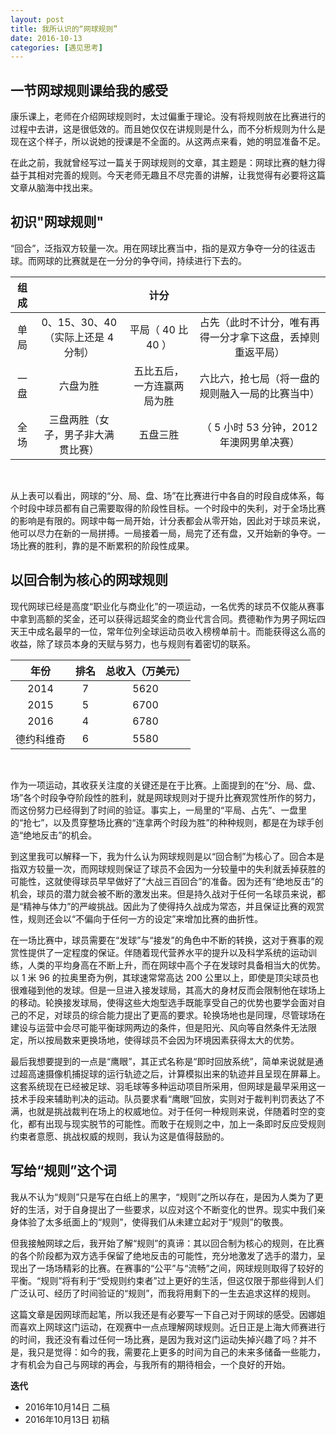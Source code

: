 ```yaml
---
layout: post
title: 我所认识的“网球规则”
date: 2016-10-13
categories: [遇见思考]
---
```


## 一节网球规则课给我的感受

康乐课上，老师在介绍网球规则时，太过偏重于理论。没有将规则放在比赛进行的过程中去讲，这是很低效的。而且她仅仅在讲规则是什么，而不分析规则为什么是现在这个样子，所以说她的授课是不全面的。从这两点来看，她的明显准备不足。

在此之前，我就曾经写过一篇关于网球规则的文章，其主题是：网球比赛的魅力得益于其相对完善的规则。今天老师无趣且不尽完善的讲解，让我觉得有必要将这篇文章从脑海中找出来。

## 初识"网球规则"

“回合”，泛指双方较量一次。用在网球比赛当中，指的是双方争夺一分的往返击球。而网球的比赛就是在一分分的争夺间，持续进行下去的。

|  组成  |                                          |      计分       |                               |
| :--: | :--------------------------------------: | :-----------: | :---------------------------: |
|  单局  | 0、15、30、40                      （实际上还是 4 分制） | 平局（ 40 比 40 ） | 占先（此时不计分，唯有再得一分才拿下这盘，丢掉则重返平局） |
|  一盘  |                   六盘为胜                   | 五比五后，一方连赢两局为胜 |   六比六，抢七局（将一盘的规则融入一局的比赛当中）    |
|  全场  |            三盘两胜（女子，男子非大满贯比赛）             |     五盘三胜      |  （ 5 小时 53 分钟，2012 年澳网男单决赛）   |

 

从上表可以看出，网球的“分、局、盘、场”在比赛进行中各自的时段自成体系，每个时段中球员都有自己需要取得的阶段性目标。一个时段中的失利，对于全场比赛的影响是有限的。网球中每一局开始，计分表都会从零开始，因此对于球员来说，他可以尽力在新的一局拼搏。一局接着一局，局完了还有盘，又开始新的争夺。一场比赛的胜利，靠的是不断累积的阶段性成果。

## 以回合制为核心的网球规则

现代网球已经是高度“职业化与商业化”的一项运动，一名优秀的球员不仅能从赛事中拿到高额的奖金，还可以获得远超奖金的商业代言合同。费德勒作为男子网坛四天王中成名最早的一位，常年位列全球运动员收入榜榜单前十。而能获得这么高的收益，除了球员本身的天赋与努力，也与规则有着密切的联系。

|  年份   |  排名  | 总收入（万美元） |
| :---: | :--: | :------: |
| 2014  |  7   |   5620   |
| 2015  |  5   |   6700   |
| 2016  |  4   |   6780   |
| 德约科维奇 |  6   |   5580   |

 

作为一项运动，其收获关注度的关键还是在于比赛。上面提到的在“分、局、盘、场”各个时段争夺阶段性的胜利，就是网球规则对于提升比赛观赏性所作的努力，而这份努力已经得到了时间的验证。事实上，一局里的“平局、占先”、一盘里的“抢七”，以及贯穿整场比赛的“连拿两个时段为胜”的种种规则，都是在为球手创造“绝地反击”的机会。

到这里我可以解释一下，我为什么认为网球规则是以“回合制”为核心了。回合本是指双方较量一次，而网球规则保证了球员不会因为一分较量中的失利就丢掉获胜的可能性，这就使得球员早早做好了“大战三百回合”的准备。因为还有“绝地反击”的机会，球员的潜力就会被不断的激发出来。但是持久战对于任何一名球员来说，都是“精神与体力”的严峻挑战。因此为了使得持久战成为常态，并且保证比赛的观赏性，规则还会以“不偏向于任何一方的设定”来增加比赛的曲折性。

在一场比赛中，球员需要在“发球”与“接发”的角色中不断的转换，这对于赛事的观赏性提供了一定程度的保证。伴随着现代营养水平的提升以及科学系统的运动训练，人类的平均身高在不断上升，而在网球中高个子在发球时具备相当大的优势。以 1 米 96 的拉奥里奇为例，其球速常常高达 200 公里以上，即使是顶尖球员也很难碰到他的发球。但是一旦进入接发球局，其高大的身材反而会限制他在球场上的移动。轮换接发球局，使得这些大炮型选手既能享受自己的优势也要学会面对自己的不足，对球员的综合能力提出了更高的要求。轮换场地也是同理，尽管球场在建设与运营中会尽可能平衡球网两边的条件，但是阳光、风向等自然条件无法限定，所以按局数来更换场地，使得球员不会因为环境因素获得太大的优势。

最后我想要提到的一点是“鹰眼”，其正式名称是“即时回放系统”，简单来说就是通过超高速摄像机捕捉球的运行轨迹之后，计算模拟出来的轨迹并且呈现在屏幕上。这套系统现在已经被足球、羽毛球等多种运动项目所采用，但网球是最早采用这一技术手段来辅助判决的运动。队员要求看“鹰眼”回放，实则对于裁判判罚表达了不满，也就是挑战裁判在场上的权威地位。对于任何一种规则来说，伴随着时空的变化，都有出现与现实脱节的可能性。而敢于在规则之中，加上一条即时反应受规则约束者意愿、挑战权威的规则，我认为这是值得鼓励的。

## 写给“规则”这个词

我从不认为“规则”只是写在白纸上的黑字，“规则”之所以存在，是因为人类为了更好的生活，对于自身提出了一些要求，以应对这个不断变化的世界。现实中我们亲身体验了太多纸面上的“规则”，使得我们从未建立起对于“规则”的敬畏。

但我接触网球之后，我开始了解“规则”的真谛：其以回合制为核心的规则，在比赛的各个阶段都为双方选手保留了绝地反击的可能性，充分地激发了选手的潜力，呈现出了一场场精彩的比赛。在赛事的“公平”与“流畅”之间，网球规则取得了较好的平衡。“规则”将有利于“受规则约束者”过上更好的生活，但这仅限于那些得到人们广泛认可、经历了时间验证的“规则”，而我将用剩下的一生去追求这样的规则。

这篇文章是因网球而起笔，所以我还是有必要写一下自己对于网球的感受。因娜姐而喜欢上网球这门运动，在观赛中一点点理解网球规则。近日正是上海大师赛进行的时间，我还没有看过任何一场比赛，是因为我对这门运动失掉兴趣了吗？并不是，我只是觉得：如今的我，需要花上更多的时间为自己的未来多储备一些能力，才有机会为自己与网球的再会，与我所有的期待相会，一个良好的开始。

**迭代**

* 2016年10月14日 二稿
* 2016年10月13日 初稿







